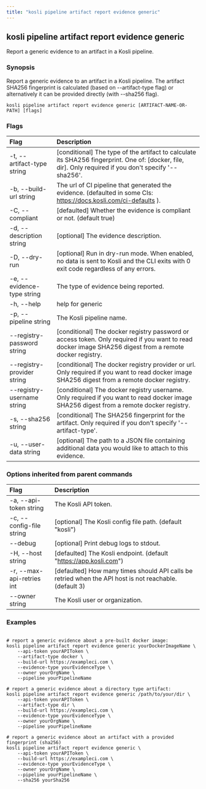 ```yaml
---
title: "kosli pipeline artifact report evidence generic"
---
```


## kosli pipeline artifact report evidence generic

Report a generic evidence to an artifact in a Kosli pipeline.

### Synopsis

Report a generic evidence to an artifact in a Kosli pipeline.
The artifact SHA256 fingerprint is calculated (based on --artifact-type flag) or alternatively it can be provided directly (with --sha256 flag).

```shell
kosli pipeline artifact report evidence generic [ARTIFACT-NAME-OR-PATH] [flags]
```

### Flags
| Flag | Description |
| :--- | :--- |
|    -t, --artifact-type string  |  [conditional] The type of the artifact to calculate its SHA256 fingerprint. One of: [docker, file, dir]. Only required if you don't specify '--sha256'.  |
|    -b, --build-url string  |  The url of CI pipeline that generated the evidence. (defaulted in some CIs: https://docs.kosli.com/ci-defaults ).  |
|    -C, --compliant  |  [defaulted] Whether the evidence is compliant or not. (default true)  |
|    -d, --description string  |  [optional] The evidence description.  |
|    -D, --dry-run  |  [optional] Run in dry-run mode. When enabled, no data is sent to Kosli and the CLI exits with 0 exit code regardless of any errors.  |
|    -e, --evidence-type string  |  The type of evidence being reported.  |
|    -h, --help  |  help for generic  |
|    -p, --pipeline string  |  The Kosli pipeline name.  |
|        --registry-password string  |  [conditional] The docker registry password or access token. Only required if you want to read docker image SHA256 digest from a remote docker registry.  |
|        --registry-provider string  |  [conditional] The docker registry provider or url. Only required if you want to read docker image SHA256 digest from a remote docker registry.  |
|        --registry-username string  |  [conditional] The docker registry username. Only required if you want to read docker image SHA256 digest from a remote docker registry.  |
|    -s, --sha256 string  |  [conditional] The SHA256 fingerprint for the artifact. Only required if you don't specify '--artifact-type'.  |
|    -u, --user-data string  |  [optional] The path to a JSON file containing additional data you would like to attach to this evidence.  |


### Options inherited from parent commands
| Flag | Description |
| :--- | :--- |
|    -a, --api-token string  |  The Kosli API token.  |
|    -c, --config-file string  |  [optional] The Kosli config file path. (default "kosli")  |
|        --debug  |  [optional] Print debug logs to stdout.  |
|    -H, --host string  |  [defaulted] The Kosli endpoint. (default "https://app.kosli.com")  |
|    -r, --max-api-retries int  |  [defaulted] How many times should API calls be retried when the API host is not reachable. (default 3)  |
|        --owner string  |  The Kosli user or organization.  |


### Examples

```shell

# report a generic evidence about a pre-built docker image:
kosli pipeline artifact report evidence generic yourDockerImageName \
	--api-token yourAPIToken \
	--artifact-type docker \
	--build-url https://exampleci.com \
	--evidence-type yourEvidenceType \
	--owner yourOrgName \
	--pipeline yourPipelineName 

# report a generic evidence about a directory type artifact:
kosli pipeline artifact report evidence generic /path/to/your/dir \
	--api-token yourAPIToken \
	--artifact-type dir \
	--build-url https://exampleci.com \
	--evidence-type yourEvidenceType \
	--owner yourOrgName	\
	--pipeline yourPipelineName 

# report a generic evidence about an artifact with a provided fingerprint (sha256)
kosli pipeline artifact report evidence generic \
	--api-token yourAPIToken \
	--build-url https://exampleci.com \	
	--evidence-type yourEvidenceType \
	--owner yourOrgName \
	--pipeline yourPipelineName \
	--sha256 yourSha256

```

